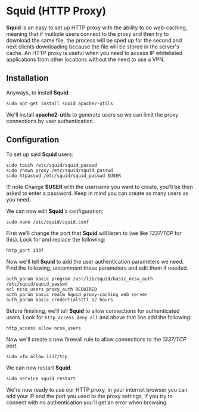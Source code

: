 # Squid (HTTP Proxy)

**Squid** is an easy to set up HTTP proxy with the ability to do web-caching, meaning that if multiple users connect to the proxy and then try to download the same file, the process will be sped up for the second and next clients downloading because the file will be stored in the server's cache. An HTTP proxy is useful when you need to access IP whitelisted applications from other locations without the need to use a VPN.

## Installation

Anyways, to install **Squid**:

``` text
sudo apt-get install squid apache2-utils
```

We'll install **apache2-utils** to generate users so we can limit the proxy connections by user authentication.

## Configuration

To set up said **Squid** users:

``` text
sudo touch /etc/squid/squid_passwd
sudo chown proxy /etc/squid/squid_passwd
sudo htpasswd /etc/squid/squid_passwd $USER
```

!!! note
    Change **$USER** with the username you want to create, you'll be then asked to enter a password. Keep in mind you can create as many users as you need.

We can now edit **Squid**'s configuration:

``` text
sudo nano /etc/squid/squid.conf
```

First we'll change the port that **Squid** will listen to (we like *1337/TCP* for this). Look for and replace the following:

``` text
http_port 1337
```

Now we'll tell **Squid** to add the user authentication parameters we need. Find the following, uncomment these parameters and edit them if needed.

``` text
auth_param basic program /usr/lib/squid/basic_ncsa_auth /etc/squid/squid_passwd
acl ncsa_users proxy_auth REQUIRED
auth_param basic realm Squid proxy-caching web server
auth_param basic credentialsttl 12 hours
```

Before finishing, we'll tell **Squid** to allow connections for authenticated users. Look for `http_access deny all` and above that line add the following:

``` text
http_access allow ncsa_users
```

Now we'll create a new firewall rule to allow connections to the *1337/TCP* port.

``` text
sudo ufw allow 1337/tcp
```

We can now restart **Squid**.

``` text
sudo service squid restart
```

We're now ready to use our HTTP proxy, in your internet browser you can add your IP and the port you used to the proxy settings, if you try to connect with no authentication you'll get an error when browsing.
